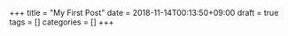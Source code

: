 +++
title = "My First Post"
date = 2018-11-14T00:13:50+09:00
draft = true
tags = []
categories = []
+++